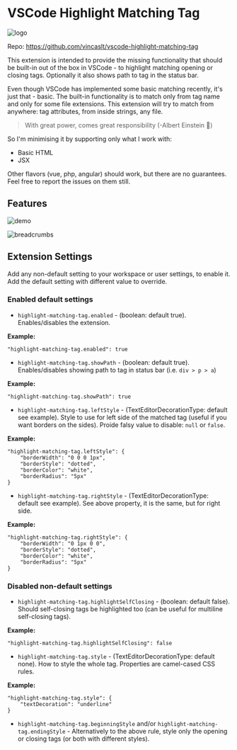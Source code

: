 # VSCode Highlight Matching Tag

![logo](https://i.imgbox.com/eZAMmnap.png)

Repo: https://github.com/vincaslt/vscode-highlight-matching-tag

This extension is intended to provide the missing functionality that should be built-in out of the box in VSCode - to highlight matching opening or closing tags. Optionally it also shows path to tag in the status bar.

Even though VSCode has implemented some basic matching recently, it's just that - basic. The built-in functionality is to match only from tag name and only for some file extensions. This extension will try to match from anywhere: tag attributes, from inside strings, any file.

> With great power, comes great responsibility (-Albert Einstein 🤦)

So I'm minimising it by supporting only what I work with:
- Basic HTML
- JSX

Other flavors (vue, php, angular) should work, but there are no guarantees. Feel free to report the issues on them still.

## Features

![demo](https://i.imgbox.com/DUXLFvW7.gif)

![breadcrumbs](https://images2.imgbox.com/bc/0d/PzVAkYdU_o.png)

## Extension Settings

Add any non-default setting to your workspace or user settings, to enable it. Add the default setting with different value to override.

### Enabled default settings

* `highlight-matching-tag.enabled` - (boolean: default true). Enables/disables the extension.

__Example:__

```
"highlight-matching-tag.enabled": true
```

* `highlight-matching-tag.showPath` - (boolean: default true). Enables/disables showing path to tag in status bar (i.e. `div > p > a`)

__Example:__

```
"highlight-matching-tag.showPath": true
```

* `highlight-matching-tag.leftStyle` - (TextEditorDecorationType: default see example). Style to use for left side of the matched tag (useful if you want borders on the sides). Proide falsy value to disable: `null` or `false`.

__Example:__

```
"highlight-matching-tag.leftStyle": {
    "borderWidth": "0 0 0 1px",
    "borderStyle": "dotted",
    "borderColor": "white",
    "borderRadius": "5px"
}
```

* `highlight-matching-tag.rightStyle` - (TextEditorDecorationType: default see example). See above property, it is the same, but for right side.

__Example:__

```
"highlight-matching-tag.rightStyle": {
    "borderWidth": "0 1px 0 0",
    "borderStyle": "dotted",
    "borderColor": "white",
    "borderRadius": "5px"
}
```

### Disabled non-default settings

* `highlight-matching-tag.highlightSelfClosing` - (boolean: default false). Should self-closing tags be highlighted too (can be useful for multiline self-closing tags).

__Example:__

```
"highlight-matching-tag.highlightSelfClosing": false
```

* `highlight-matching-tag.style` - (TextEditorDecorationType: default none). How to style
the whole tag. Properties are camel-cased CSS rules.

__Example:__

```
"highlight-matching-tag.style": {
    "textDecoration": "underline"
}
```

* `highlight-matching-tag.beginningStyle` and/or `highlight-matching-tag.endingStyle` - Alternatively to the above rule, style only the opening or closing tags (or both with different styles).

